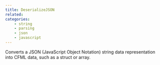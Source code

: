```yaml
---
title: DeserializeJSON
related:
categories:
    - string
    - parsing
    - json
    - javascript
---
```


Converts a JSON (JavaScript Object Notation) string data representation into CFML data, such as a struct or array.